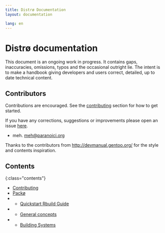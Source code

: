 ```yaml
---
title: Distrø Documentation
layout: documentation

lang: en
---
```


Distrø documentation
====================
This document is an ongoing work in progress. It contains gaps, inaccuracies, omissions, typos and
the occasional outright lie. The intent is to make a handbook giving developers and users correct,
detailed, up to date technical content.

Contributors
------------
Contributions are encouraged. See the [contributing](/contributing.html#documentation) section for how to get started.

If you have any corrections, suggestions or improvements please open an issue
[here](https://github.com/distro/distro.github.com/issues).

* meh. <meh@paranoici.org>

Thanks to the contributors from http://devmanual.gentoo.org/ for the style and contents inspiration.

Contents
--------

{:class="contents"}
* [Contributing](/docs/en/contributing.html#documentation)
* [Packø](/docs/packo/index.html)
* + [Quickstart Rbuild Guide](/docs/en/packo/quickstart.html)
* + [General concepts](/docs/en/packo/general-concepts.html)
* + [Building Systems](/docs/en/packo/building-systems.html)
